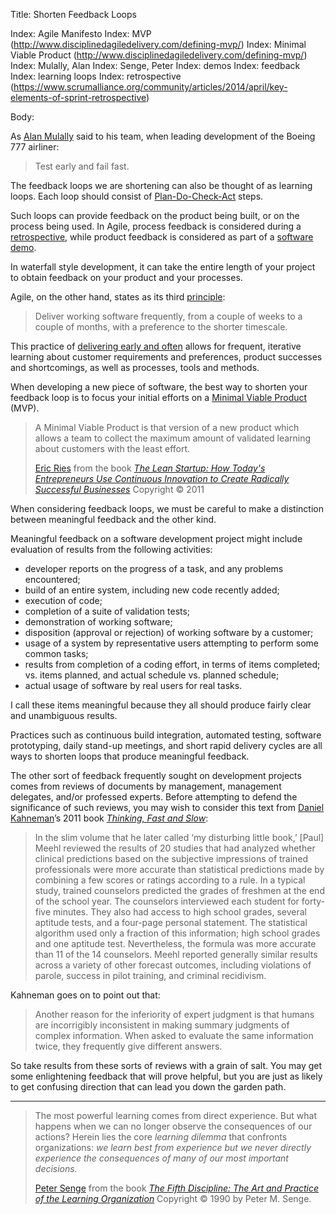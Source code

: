 Title: Shorten Feedback Loops

Index: Agile Manifesto
Index: MVP (http://www.disciplinedagiledelivery.com/defining-mvp/)
Index: Minimal Viable Product (http://www.disciplinedagiledelivery.com/defining-mvp/)
Index: Mulally, Alan
Index: Senge, Peter
Index: demos
Index: feedback
Index: learning loops
Index: retrospective (https://www.scrumalliance.org/community/articles/2014/april/key-elements-of-sprint-retrospective)

Body:

As <a href="https://en.wikipedia.org/wiki/Alan_Mulally" class="reflink" target="ref">Alan Mulally</a> said to his team, when leading development of the Boeing 777 airliner:

> Test early and fail fast.

The feedback loops we are shortening can also be thought of as learning loops. Each loop should consist of [Plan-Do-Check-Act][pdca] steps.

Such loops can provide feedback on the product being built, or on the process being used. In Agile, process feedback is considered during a <a href="https://www.scrumalliance.org/community/articles/2014/april/key-elements-of-sprint-retrospective" class="reflink" target="ref">retrospective</a>, while product feedback is considered as part of a <a href="http://agileforall.com/how-to-give-a-great-sprint-demo/" class="reflink" target="ref">software demo</a>.

In waterfall style development, it can take the entire length of your project to obtain feedback on your product and your processes.

Agile, on the other hand, states as its third [principle][beck-et-al-2001-p]:

> Deliver working software frequently, from a couple of weeks to a couple of months, with a preference to the shorter timescale.

This practice of [delivering early and often][deliver] allows for frequent, iterative learning about customer requirements and preferences, product successes and shortcomings, as well as processes, tools and methods.

When developing a new piece of software, the best way to shorten your feedback loop is to focus your initial efforts on a <a href="http://www.disciplinedagiledelivery.com/defining-mvp/" class="reflink" target="ref">Minimal Viable Product</a> (MVP). 

<blockquote>
<p>
A Minimal Viable Product is that version of a new product which allows a team to collect the maximum amount of validated learning about customers with the least effort.</p>

<p class="bq-footer">
<a href="http://en.wikipedia.org/wiki/Eric_Ries">Eric Ries</a> from the book <cite><a href="bibliography.html#ries-2011">The Lean Startup: How Today's Entrepreneurs Use Continuous Innovation to Create Radically Successful Businesses</a></cite> Copyright &copy; 2011
</p>
</blockquote>

When considering feedback loops, we must be careful to make a distinction between meaningful feedback and the other kind.

Meaningful feedback on a software development project might include evaluation of results from the following activities:

* developer reports on the progress of a task, and any problems encountered;
* build of an entire system, including new code recently added;
* execution of code;
* completion of a suite of validation tests;
* demonstration of working software;
* disposition (approval or rejection) of working software by a customer;
* usage of a system by representative users attempting to perform some common tasks;
* results from completion of a coding effort, in terms of items completed; vs. items planned, and actual schedule vs. planned schedule;
* actual usage of software by real users for real tasks.

I call these items meaningful because they all should produce fairly clear and unambiguous results.

Practices such as continuous build integration, automated testing, software prototyping, daily stand-up meetings, and short rapid delivery cycles are all ways to shorten loops that produce meaningful feedback.

The other sort of feedback frequently sought on development projects comes from reviews of documents by management, management delegates, and/or professed experts. Before attempting to defend the significance of such reviews, you may wish to consider this text from <a href="http://en.wikipedia.org/wiki/Daniel_Kahneman" class="reflink" target="ref">Daniel Kahneman</a>&#8217;s 2011 book <cite><a href="bibliography.html#kahneman-2011">Thinking, Fast and Slow</a></cite>:

> In the slim volume that he later called &#8216;my disturbing little book,&#8217; [Paul] Meehl reviewed the results of 20 studies that had analyzed whether clinical predictions based on the subjective impressions of trained professionals were more accurate than statistical predictions made by combining a few scores or ratings according to a rule. In a typical study, trained counselors predicted the grades of freshmen at the end of the school year. The counselors interviewed each student for forty-five minutes. They also had access to high school grades, several aptitude tests, and a four-page personal statement. The statistical algorithm used only a fraction of this information; high school grades and one aptitude test. Nevertheless, the formula was more accurate than 11 of the 14 counselors. Meehl reported generally similar results across a variety of other forecast outcomes, including violations of parole, success in pilot training, and criminal recidivism.

Kahneman goes on to point out that:

> Another reason for the inferiority of expert judgment is that humans are incorrigibly inconsistent in making summary judgments of complex information. When asked to evaluate the same information twice, they frequently give different answers.

So take results from these sorts of reviews with a grain of salt. You may get some enlightening feedback that will prove helpful, but you are just as likely to get confusing direction that can lead you down the garden path. 

----

<blockquote>
<p>
The most powerful learning comes from direct experience. But what happens when we can no longer observe the consequences of our actions? Herein lies the core <em>learning dilemma</em> that confronts organizations:<em> we learn best from experience but we never directly experience the consequences of many of our most important decisions.</em> </p>

<p class="bq-footer">
<a href="http://en.wikipedia.org/wiki/Peter_Senge" class="reflink" target="ref">Peter Senge</a> from the book <cite><a href="bibliography.html#senge-1990">The Fifth Discipline: The Art and Practice of the Learning Organization</a></cite> Copyright &copy; 1990 by Peter M. Senge.
</p>
</blockquote>



[beck-et-al-2001-p]: bibliography.html#beck-et-al-2001-p
[deliver]: deliver-early-and-often.html
[pdca]: plan-do-check-act.html

